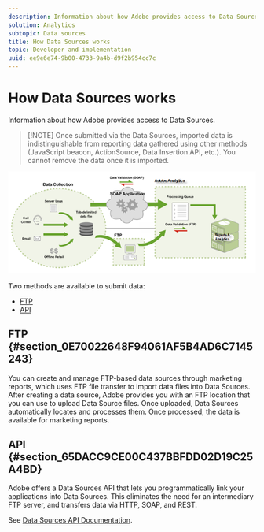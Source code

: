 ```yaml
---
description: Information about how Adobe provides access to Data Sources.
solution: Analytics
subtopic: Data sources
title: How Data Sources works
topic: Developer and implementation
uuid: ee9e6e74-9b00-4733-9a4b-d9f2b954cc7c
---
```


# How Data Sources works

Information about how Adobe provides access to Data Sources.

> [!NOTE] Once submitted via the Data Sources, imported data is indistinguishable from reporting data gathered using other methods (JavaScript beacon, ActionSource, Data Insertion API, etc.). You cannot remove the data once it is imported.

![](assets/data_sources_overview.png)

Two methods are available to submit data:

* [FTP](/help/import/c-data-sources/datasrc-how-data-sources-works.md#section_0E70022648F94061AF5B4AD6C7145243) 
* [API](/help/import/c-data-sources/datasrc-how-data-sources-works.md#section_65DACC9CE00C437BBFDD02D19C25A4BD)

## FTP {#section_0E70022648F94061AF5B4AD6C7145243}

You can create and manage FTP-based data sources through marketing reports, which uses FTP file transfer to import data files into Data Sources. After creating a data source, Adobe provides you with an FTP location that you can use to upload Data Source files. Once uploaded, Data Sources automatically locates and processes them. Once processed, the data is available for marketing reports.

## API {#section_65DACC9CE00C437BBFDD02D19C25A4BD}

Adobe offers a Data Sources API that lets you programmatically link your applications into Data Sources. This eliminates the need for an intermediary FTP server, and transfers data via HTTP, SOAP, and REST.

See [Data Sources API Documentation](https://github.com/AdobeDocs/analytics-1.4-apis/tree/master/docs/data-sources-api).
